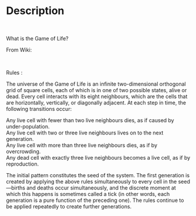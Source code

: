 <head>
<title>Conways Game Of Life</title>
</head>
<body>
<h1>Description</h1>
<br>

<p>What is the Game of Life?</p>
<p>From Wiki:</p><br>
<p>Rules :</p>
<p>
The universe of the Game of Life is an infinite two-dimensional orthogonal grid of square cells, each of which is in one of two possible states, alive or dead. Every cell interacts with its eight neighbours, which are the cells that are horizontally, vertically, or diagonally adjacent. At each step in time, the following transitions occur:</p>

<p> Any live cell with fewer than two live neighbours dies, as if caused by under-population.<br>
    Any live cell with two or three live neighbours lives on to the next generation.<br>
    Any live cell with more than three live neighbours dies, as if by overcrowding.<br>
    Any dead cell with exactly three live neighbours becomes a live cell, as if by reproduction.<br>
</p>
<p>The initial pattern constitutes the seed of the system. The first generation is created by applying the above rules simultaneously to every cell in the seed—births and deaths occur simultaneously, and the discrete moment at which this happens is sometimes called a tick (in other words, each generation is a pure function of the preceding one). The rules continue to be applied repeatedly to create further generations.</p>
</body>